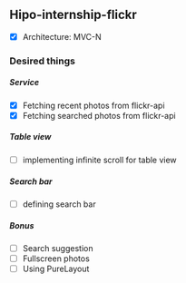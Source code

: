 ## Hipo-internship-flickr
- [x] Architecture: MVC-N

### Desired things

##### Service
- [x] Fetching recent photos from flickr-api
- [x] Fetching searched photos from flickr-api

##### Table view
- [ ] implementing infinite scroll for table view

##### Search bar
- [ ] defining search bar

##### Bonus
- [ ] Search suggestion
- [ ] Fullscreen photos
- [ ] Using PureLayout
